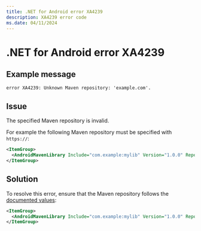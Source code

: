 ```yaml
---
title: .NET for Android error XA4239
description: XA4239 error code
ms.date: 04/11/2024
---
```

# .NET for Android error XA4239

## Example message

```
error XA4239: Unknown Maven repository: 'example.com'.
```

## Issue

The specified Maven repository is invalid.

For example the following Maven repository must be specified with `https://`:

```xml
<ItemGroup>
  <AndroidMavenLibrary Include="com.example:mylib" Version="1.0.0" Repository="example.com" />
</ItemGroup>
```

## Solution

To resolve this error, ensure that the Maven repository follows the [documented values](../binding-libs/advanced-concepts/android-maven-library.md):

```xml
<ItemGroup>
  <AndroidMavenLibrary Include="com.example:mylib" Version="1.0.0" Repository="https://example.com" />
</ItemGroup>
```
